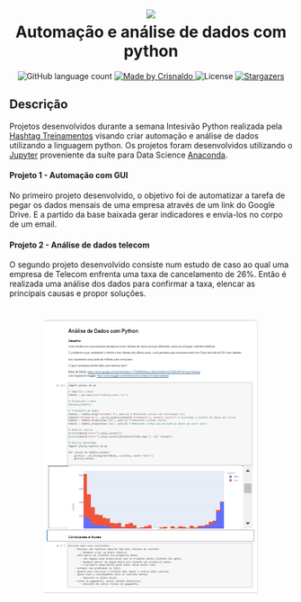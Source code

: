 <h1 align="center">
    <img src="https://upload.wikimedia.org/wikipedia/commons/thumb/c/c3/Python-logo-notext.svg/1200px-Python-logo-notext.svg.png" width="50px"> </br>
    Automação e análise de dados com python
</h1>

<p align="center">
  <img alt="GitHub language count" src="https://img.shields.io/github/languages/count/CrisnaldoSantos/intensivao-python?color=3473a5">

  <a href="https://www.crisnaldocarvalho.com.br">
    <img alt="Made by Crisnaldo" src="https://img.shields.io/badge/made%20by-Crisnaldo Carvalho-ffd441">
  </a>

  <img alt="License" src="https://img.shields.io/badge/license-MIT-3473a5">

  <a href="https://github.com/CrisnaldoSantos/intensivao-python/stargazers">
    <img alt="Stargazers" src="https://img.shields.io/github/stars/CrisnaldoSantos/intensivao-python?style=social">
  </a>
</p>

## Descrição

Projetos desenvolvidos durante a semana Intesivão Python realizada pela <a href="https://www.hashtagtreinamentos.com/">Hashtag Treinamentos</a> visando criar automação e análise de dados utilizando a linguagem python.
Os projetos foram desenvolvidos utilizando o <a href="https://jupyter.org/">Jupyter</a> proveniente da suíte para Data Science <a href="https://www.anaconda.com/">Anaconda</a>.

#### Projeto 1 - Automação com GUI

No primeiro projeto desenvolvido, o objetivo foi de automatizar a tarefa de pegar os dados mensais de uma empresa através de um link do Google Drive. E a partido da base baixada gerar indicadores e envia-los no corpo de um email.

#### Projeto 2 - Análise de dados telecom

O segundo projeto desenvolvido consiste num estudo de caso ao qual uma empresa de Telecom enfrenta uma taxa de cancelamento de 26%. Então é realizada uma análise dos dados para confirmar a taxa, elencar as principais causas e propor soluções.

<h1 align="center">
    <img src="https://github.com/CrisnaldoSantos/intensivao-python/blob/main/assets/projeto02.PNG" > 
</h1>
